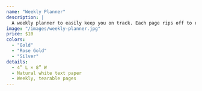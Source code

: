 ```yaml
---
name: "Weekly Planner"
description: |
  A weekly planner to easily keep you on track. Each page rips off to reveal a new one for the next week.
image: "/images/weekly-planner.jpg"
price: $10
colors:
  - "Gold"
  - "Rose Gold"
  - "Silver"
details:
  - 4” L × 8” W
  - Natural white text paper
  - Weekly, tearable pages
---
```

